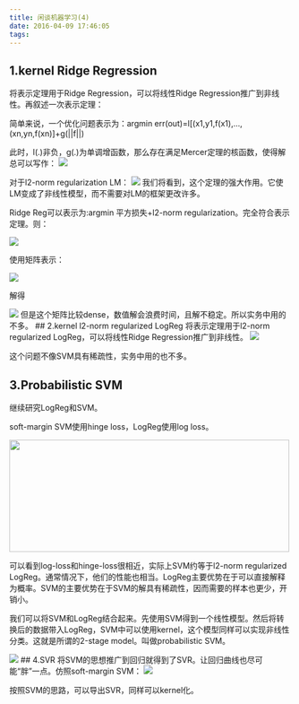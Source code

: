 ```yaml
---
title: 闲谈机器学习(4)
date: 2016-04-09 17:46:05
tags:
---
```

## 1.kernel Ridge Regression
将表示定理用于Ridge Regression，可以将线性Ridge Regression推广到非线性。再叙述一次表示定理：

简单来说，一个优化问题表示为：argmin err(out)=l[(x1,y1,f(x1),...,(xn,yn,f(xn)]+g(||f||) 

此时，l(.)非负，g(.)为单调增函数，那么存在满足Mercer定理的核函数，使得解总可以写作：
<img src="http://7xs6jl.com1.z0.glb.clouddn.com/4.6.5.gif"  />

对于l2-norm regularization LM：
<img src="http://7xs6jl.com1.z0.glb.clouddn.com/4.7.1.gif"  />
我们将看到，这个定理的强大作用。它使LM变成了非线性模型，而不需要对LM的框架更改许多。

Ridge Reg可以表示为:argmin 平方损失+l2-norm regularization。完全符合表示定理。则：

<img src="http://7xs6jl.com1.z0.glb.clouddn.com/4.7.2.gif"  />

使用矩阵表示：

<img src="http://7xs6jl.com1.z0.glb.clouddn.com/4.7.3.gif"  />

解得

<img src="http://7xs6jl.com1.z0.glb.clouddn.com/4.7.4.gif"  />
但是这个矩阵比较dense，数值解会浪费时间，且解不稳定。所以实务中用的不多。
## 2.kernel l2-norm regularized LogReg
将表示定理用于l2-norm regularized LogReg，可以将线性Ridge Regression推广到非线性。

<img src="http://7xs6jl.com1.z0.glb.clouddn.com/4.7.5.gif"  />

这个问题不像SVM具有稀疏性，实务中用的也不多。
## 3.Probabilistic SVM
继续研究LogReg和SVM。

soft-margin SVM使用hinge loss，LogReg使用log loss。

<img src="http://7xs6jl.com1.z0.glb.clouddn.com/4.7.6.jpg" width = "500" height = "200"  />

可以看到log-loss和hinge-loss很相近，实际上SVM约等于l2-norm regularized LogReg。通常情况下，他们的性能也相当。LogReg主要优势在于可以直接解释为概率。SVM的主要优势在于SVM的解具有稀疏性，因而需要的样本也更少，开销小。

我们可以将SVM和LogReg结合起来。先使用SVM得到一个线性模型。然后将转换后的数据带入LogReg，SVM中可以使用kernel，这个模型同样可以实现非线性分类。这就是所谓的2-stage model。叫做probabilistic SVM。

<img src="http://7xs6jl.com1.z0.glb.clouddn.com/4.7.7.gif"  />
## 4.SVR
将SVM的思想推广到回归就得到了SVR。让回归曲线也尽可能“胖”一点。仿照soft-margin SVM：
<img src="http://7xs6jl.com1.z0.glb.clouddn.com/4.9.1.gif"  />

按照SVM的思路，可以导出SVR，同样可以kernel化。
